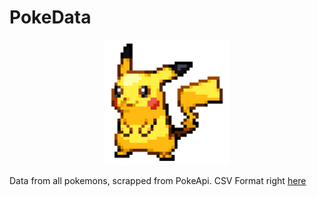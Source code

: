 # PokeData

<div align="center">
    <img src="./pika.png" alt="Pikachu image" width="200px" height="auto">
</div>

Data from all pokemons, scrapped from PokeApi. CSV Format right [here](./pokemon_data.csv)
